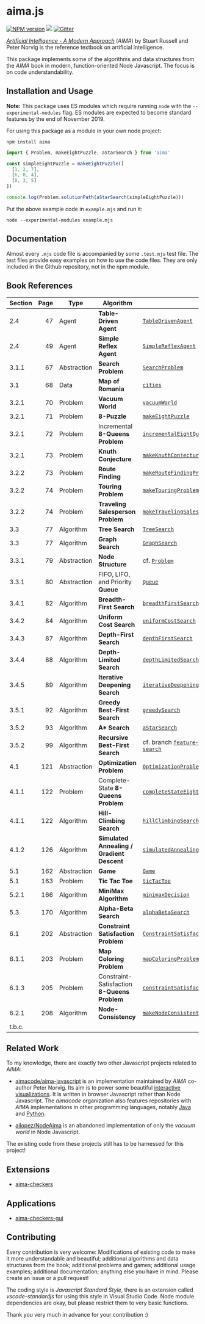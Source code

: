 # aima.js

[![NPM version](https://img.shields.io/npm/v/aima.svg)](https://www.npmjs.com/package/aima)
![](https://github.com/davidpomerenke/aima.js/workflows/Node%20CI/badge.svg)
[![Gitter](https://badges.gitter.im/aima-js/community.svg)](https://gitter.im/aima-js/community?utm_source=badge&utm_medium=badge&utm_campaign=pr-badge)

[*Artificial Intelligence - A Modern Approach*](http://aima.cs.berkeley.edu/) (*AIMA*) by Stuart Russell and Peter Norvig is the reference textbook on artificial intelligence. 

This package implements some of the algorithms and data structures from the *AIMA* book in modern, function-oriented Node Javascript. The focus is on code understandability. 

## Installation and Usage

**Note:** This package uses ES modules which require running `node` with the `--experimental-modules` flag. ES modules are expected to become standard features by the end of November 2019. 

For using this package as a module in your own node project: 

`npm install aima`

```javascript
import { Problem, makeEightPuzzle, aStarSearch } from 'aima'

const simpleEightPuzzle = makeEightPuzzle([
  [1, 2, 7],
  [6, 0, 4],
  [8, 3, 5]
])

console.log(Problem.solutionPath(aStarSearch(simpleEightPuzzle)))
```

Put the above example code in `example.mjs` and run it: 

`node --experimental-modules example.mjs`

## Documentation

Almost every `.mjs` code file is accompanied by some `.test.mjs` test file. The test files provide easy examples on how to use the code files. They are only included in the Github repository, not in the npm module. 

## Book References

Section | Page | Type | Algorithm | File
--- | ---:| --- | --- | ---
2.4 | 47 | Agent | **Table-Driven Agent** | [`TableDrivenAgent`](https://github.com/davidpomerenke/aima.js/blob/master/intelligent-agents/table-driven-agent.mjs)
2.4 | 49 | Agent | **Simple Reflex Agent** | [`SimpleReflexAgent`](https://github.com/davidpomerenke/aima.js/blob/master/intelligent-agents/simple-reflex-agent.mjs)
3.1.1 | 67 | Abstraction | **Search Problem** | [`SearchProblem`](https://github.com/davidpomerenke/aima.js/blob/master/search/search-problem.mjs)
3.1 | 68 | Data | **Map of Romania** | [`cities`](https://github.com/davidpomerenke/aima.js/blob/master/search/search-problems/real-world-problems/cities)
3.2.1 | 70 | Problem | **Vacuum World** | [`vacuumWorld`](https://github.com/davidpomerenke/aima.js/blob/master/search/search-problems/toy-problems/vacuum-world.mjs)
3.2.1 | 71 | Problem | **8-Puzzle** | [`makeEightPuzzle`](https://github.com/davidpomerenke/aima.js/blob/master/search/search-problems/toy-problems/eight-puzzle.mjs)
3.2.1 | 72 | Problem | Incremental **8-Queens Problem** | [`incrementalEightQueensProblem`](https://github.com/davidpomerenke/aima.js/blob/master/search/search-problems/toy-problems/eight-queens-problem.mjs)
3.2.1 | 73 | Problem | **Knuth Conjecture** | [`makeKnuthConjecture`](https://github.com/davidpomerenke/aima.js/blob/master/search/search-problems/toy-problems/knuth-conjecture.mjs)
3.2.2 | 73 | Problem | **Route Finding** | [`makeRouteFindingProblem`](https://github.com/davidpomerenke/aima.js/blob/master/search/search-problems/real-world-problems/route-finding-problem.mjs)
3.2.2 | 74 | Problem | **Touring Problem** | [`makeTouringProblem`](https://github.com/davidpomerenke/aima.js/blob/master/search/search-problems/real-world-problems/touring-problem.mjs)
3.2.2 | 74 | Problem | **Traveling Salesperson Problem** | [`makeTravelingSalespersonProblem`](https://github.com/davidpomerenke/aima.js/blob/master/search/search-problems/real-world-problems/traveling-salesperson-problem.mjs)
3.3 | 77 | Algorithm | **Tree Search** | [`TreeSearch`](https://github.com/davidpomerenke/aima.js/blob/master/search/tree-search.mjs)
3.3 | 77 | Algorithm | **Graph Search** | [`GraphSearch`](https://github.com/davidpomerenke/aima.js/blob/master/search/graph-search.mjs)
3.3.1 | 79 | Abstraction | **Node Structure** | cf. [`Problem`](https://github.com/davidpomerenke/aima.js/blob/master/problem.mjs)
3.3.1 | 80 | Abstraction | FIFO, LIFO, and Priority **Queue** | [`Queue`](https://github.com/davidpomerenke/aima.js/blob/master/search/queues/queue.mjs)
3.4.1 | 82 | Algorithm | **Breadth-First Search** | [`breadthFirstSearch`](https://github.com/davidpomerenke/aima.js/blob/master/search/uninformed-search/breadth-first-search.mjs)
3.4.2 | 84 | Algorithm | **Uniform Cost Search** | [`uniformCostSearch`](https://github.com/davidpomerenke/aima.js/blob/master/search/uninformed-search/uniform-cost-search.mjs)
3.4.3 | 87 | Algorithm | **Depth-First Search** | [`depthFirstSearch`](https://github.com/davidpomerenke/aima.js/blob/master/search/uninformed-search/depth-first-search.mjs)
3.4.4 | 88 | Algorithm | **Depth-Limited Search** | [`depthLimitedSearch`](https://github.com/davidpomerenke/aima.js/blob/master/search/uninformed-search/depth-limited-search.mjs)
3.4.5 | 89 | Algorithm | **Iterative Deepening Search** | [`iterativeDeepeningSearch`](https://github.com/davidpomerenke/aima.js/blob/master/search/uninformed-search/iterative-deepening-search.mjs)
3.5.1 | 92 | Algorithm | **Greedy Best-First Search** | [`greedySearch`](https://github.com/davidpomerenke/aima.js/blob/master/search/heuristic-search/greedy-search.mjs)
3.5.2 | 93 | Algorithm | **A\* Search** | [`aStarSearch`](https://github.com/davidpomerenke/aima.js/blob/master/search/heuristic-search/a-star-search.mjs)
3.5.2 | 99 | Algorithm | **Recursive Best-First Search** | cf. branch [`feature-recursive-best-first-search`](https://github.com/davidpomerenke/aima.js/blob/feature-recursive-best-first-search/searching/heuristic-search/recursive-best-first-search.mjs)
4.1 | 121 | Abstraction | **Optimization Problem** | [`OptimizationProblem`](https://github.com/davidpomerenke/aima.js/blob/master/optimization/optimization-problem.mjs)
4.1.1 | 122 | Problem | Complete-State **8-Queens Problem** | [`completeStateEightQueensProblem`](https://github.com/davidpomerenke/aima.js/blob/master/optimization/optimization-problems/eight-queens-problem.mjs)
4.1.1 | 122 | Algorithm | **Hill-Climbing Search** | [`hillClimbingSearch`](https://github.com/davidpomerenke/aima.js/blob/master/optimization/hill-climbing-search.mjs)
4.1.2 | 126 | Algorithm | **Simulated Annealing / Gradient Descent** | [`simulatedAnnealing`](https://github.com/davidpomerenke/aima.js/blob/master/optimization/simulated-annealing.mjs)
5.1 | 162 | Abstraction | **Game** | [`Game`](https://github.com/davidpomerenke/aima.js/blob/master/games/game.mjs)
5.1 | 163 | Problem | **Tic Tac Toe** | [`ticTacToe`](https://github.com/davidpomerenke/aima.js/blob/master/games/games/tic-tac-toe.mjs)
5.2.1 | 166 | Algorithm | **MiniMax Algorithm** | [`minimaxDecision`](https://github.com/davidpomerenke/aima.js/blob/master/games/minimax-decision.mjs)
5.3 | 170 | Algorithm | **Alpha-Beta Search** | [`alphaBetaSearch`](https://github.com/davidpomerenke/aima.js/blob/master/games/alpha-beta-search.mjs)
6.1 | 202 | Abstraction | **Constraint Satisfaction Problem** | [`ConstraintSatisfactionProblem`](https://github.com/davidpomerenke/aima.js/blob/master/constraint-satisfaction/constraint-satisfaction-problem.mjs)
6.1.1 | 203 | Problem | **Map Coloring Problem** | [`mapColoringProblem`](https://github.com/davidpomerenke/aima.js/blob/master/constraint-satisfaction/constraint-satisfaction-problems/map-coloring-problem.mjs)
6.1.3 | 205 | Problem | Constraint-Satisfaction **8-Queens Problem** | [`constraintSatisfactionEightQueensProblem`](https://github.com/davidpomerenke/aima.js/blob/master/constraint-satisfaction/constraint-satisfaction-problems/eight-queens-problem.mjs)
6.2.1 | 208 | Algorithm | **Node-Consistency** | [`makeNodeConsistent`](https://github.com/davidpomerenke/aima.js/blob/master/constraint-satisfaction/node-consistency.mjs)
t.b.c. | | | |


## Related Work

To my knowledge, there are exactly two other Javascript projects related to *AIMA*: 

- [aimacode/aima-javascript](https://github.com/aimacode/aima-javascript) is an implementation maintained by *AIMA* co-author Peter Norvig. Its aim is to power some beautiful [interactive visualizations](http://aimacode.github.io/aima-javascript/). It is written in browser Javascript rather than Node Javascript. The *aimacode* organization also features repositories with *AIMA* implementations in other programming languages, notably [Java](https://github.com/aimacode/aima-java) and [Python](https://github.com/aimacode/aima-python). 

- [ajlopez/NodeAima](https://github.com/ajlopez/NodeAima) is an abandoned implementation of only the *vacuum world* in Node Javascript. 

The existing code from these projects still has to be harnessed for this project! 

## Extensions
- [aima-checkers](https://github.com/davidpomerenke/aima-checkers)

## Applications
- [aima-checkers-gui](https://github.com/davidpomerenke/aima-checkers-gui)

## Contributing

Every contribution is very welcome: Modifications of existing code to make it more understandable and beautiful; additional algorithms and data structures from the book; additional problems and games; additional usage examples; additional documentation; anything else you have in mind. Please create an issue or a pull request! 

The coding style is *Javascript Standard Style*, there is an extension called *vscode-standardjs* for using this style in Visual Studio Code. Node module dependencies are okay, but please restrict them to very basic functions. 

Thank you very much in advance for your contribution :)
